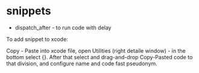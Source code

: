 # snippets

- dispatch_after - to run code with delay

To add snippet to xcode:

Copy - Paste into xcode file, open Utilities (right detaile window) - in the bottom select {}. After that select and drag-and-drop Copy-Pasted code to that division, and configure name and code fast pseudonym.
